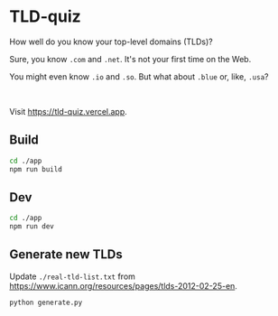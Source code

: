 # TLD-quiz

How well do you know your top-level domains (TLDs)?

Sure, you know `.com` and `.net`. It's not your first time on the Web.

You might even know `.io` and `.so`. But what about `.blue` or, like, `.usa`?

<br>

Visit https://tld-quiz.vercel.app.

## Build

```bash
cd ./app
npm run build
```

## Dev

```bash
cd ./app 
npm run dev
```

## Generate new TLDs

Update `./real-tld-list.txt` from https://www.icann.org/resources/pages/tlds-2012-02-25-en.

```bash
python generate.py
```
